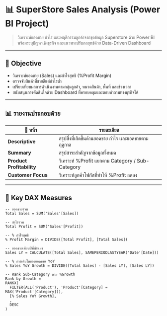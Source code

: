# 📊 SuperStore Sales Analysis (Power BI Project)

> วิเคราะห์ยอดขาย กำไร และพฤติกรรมลูกค้าจากชุดข้อมูล Superstore ด้วย Power BI  
> พร้อมระบุปัญหาเชิงธุรกิจ และแนวทางปรับกลยุทธ์ด้วย Data-Driven Dashboard

---

## 🎯 Objective

- วิเคราะห์ยอดขาย (Sales) และกำไรสุทธิ (%Profit Margin)
- ตรวจจับสินค้าที่ขายดีแต่กำไรต่ำ
- เปรียบเทียบผลการดำเนินงานตามกลุ่มลูกค้า, หมวดสินค้า, พื้นที่ และช่วงเวลา
- สนับสนุนการตัดสินใจด้วย Dashboard ที่ครอบคลุมและตอบคำถามทางธุรกิจได้

---

## 📊 รายงานประกอบด้วย

| 📄 หน้า | รายละเอียด |
|--------|-------------|
| **Descriptive** | สรุปสิ่งที่เกิดขึ้นด้านยอดขาย กำไร เเละยอดขายตามฤดูกาล |
| **Summary** | สรุปสาระสำคัญจากข้อมูลทั้งหมด |
| **Product Profitability** | วิเคราะห์ %Profit แยกตาม Category / Sub-Category |
| **Customer Focus** | วิเคราะห์ลูกค้าโฟกัสที่ทำให้ %Profit ลดลง |

---

## 🧮 Key DAX Measures

```dax
-- ยอดขายรวม
Total Sales = SUM('Sales'[Sales])

-- กำไรรวม
Total Profit = SUM('Sales'[Profit])

-- % กำไรสุทธิ
% Profit Margin = DIVIDE([Total Profit], [Total Sales])

-- ยอดขายเทียบปีที่ผ่านมา
Sales LY = CALCULATE([Total Sales], SAMEPERIODLASTYEAR('Date'[Date]))

-- % การเติบโตของยอดขาย YoY
% Sales YoY Growth = DIVIDE([Total Sales] - [Sales LY], [Sales LY])

-- Rank Sub-Category ตาม %Growth
Rank by Growth = 
RANKX(
  FILTER(ALL('Product'), 'Product'[Category] = MAX('Product'[Category])),
  [% Sales YoY Growth],
  ,
  DESC
)
